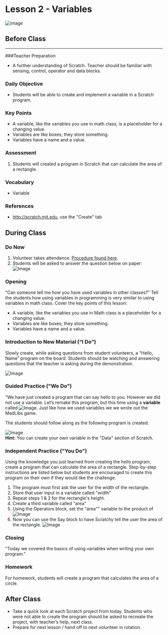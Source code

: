 # Lesson 2 - Variables

![image](http://i.imgur.com/2cxWTe0.png)

## Before Class
---
###Teacher Preparation
* A further understanding of Scratch. Teacher should be familiar with sensing, control, operator and data blocks.

### Daily Objective

* Students will be able to create and implement a variable in a Scratch program.  

### Key Points

* A variable, like the variables you use in math class, is a placeholder for a changing value.
* Variables are like boxes; they store something.
* Variables have a name and a value.


### Assessment

1. Students will created a program in Scratch that can calculate the area of a rectangle.


### Vocabulary

* Variable

### References

* <http://scratch.mit.edu>, use the "Create" tab

## During Class

### Do Now

1. Volunteer takes attendance. [Procedure found here](https://docs.google.com/document/d/19IIhqykr70vj7wnqyJYuQNTkd9GX56Xgl3omD42IcMk/edit).
2. Students will be asked to answer the question below on paper:  
		![Image](http://i.imgur.com/uappLM8.png)

### Opening

"Can someone tell me how you have used variables in other classes?" Tell the students how using variables in programming is very similar to using variables in math class. Cover the key points of this lesson:

* A variable, like the variables you use in Math class is a placeholder for a changing value.
* Variables are like boxes; they store something.
* Variables have a name and a value.

### Introduction to New Material (“I Do”)

Slowly create, while asking questions from student volunteers, a “Hello, Name” program on the board. Students should be watching and answering questions that the teacher is asking during the demonstration.

![Image](http://i.imgur.com/VF2dAP2.png)

### Guided Practice ("We Do")

“We have just created a program that can say hello to you. However we did not use a variable. Let’s remake this program, but this time using a **variable** called ![Image](http://i.imgur.com/DUoOcHr.png.). Just like how we used variables we we wrote out the MadLibs game.

The students should follow along as the following program is created.
  
![Image](http://i.imgur.com/UsbOa4w.png)  
**Hint:** You can create your own variable in the "Data" section of Scratch.


### Independent Practice ("You Do")
Using the knowledge you just learned from creating the hello program, create a program that can calculate the area of a rectangle. Step-by-step instructions are listed below but students are encouraged to create this program on their own if they would like the challenge.
  
1. The program must first ask the user for the width of the rectangle.
2. Store that user input in a variable called "width"
3. Repeat steps 1 & 2 for the rectangle's height.
4. Create a third variable called "area"
5. Using the Operators block, set the "area"" variable to the product of ![Image](http://i.imgur.com/m1RPXAq.png)
6. Now you can use the Say block to have Scratchy tell the user the area of the rectangle. ![Image](http://i.imgur.com/nYjzKNN.png) 

### Closing 

"Today we covered the basics of using variables when writing your own program."

### Homework

For homework, students will create a program that calculates the area of a circle.


## After Class
* Take a quick look at each Scratch project from today. Students who were not able to create the program should be asked to recreate the project, with teacher’s help, next class.
* Prepare for next lesson / hand off to next volunteer in rotation.
